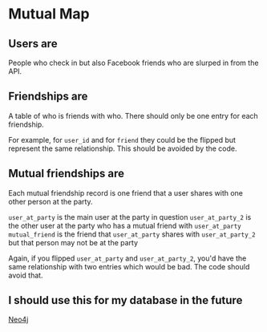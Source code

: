# Mutual Map

## Users are

People who check in but also Facebook friends who are slurped in from the API.


## Friendships are

A table of who is friends with who. There should only be one entry for each friendship. 

For example, for `user_id` and for `friend` they could be the flipped but represent the same relationship. This should be avoided by the code.


## Mutual friendships are

Each mutual friendship record is one friend that a user shares with one other person at the party.

`user_at_party` is the main user at the party in question
`user_at_party_2` is the other user at the party who has a mutual friend with `user_at_party`
`mutual_friend` is the friend that `user_at_party` shares with `user_at_party_2` but that person may not be at the party

Again, if you flipped `user_at_party` and `user_at_party_2`, you'd have the same relationship with two entries which would be bad. The code should avoid that.


## I should use this for my database in the future

[Neo4j](http://neo4j.com/graphacademy/online-course/)